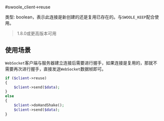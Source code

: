 #swoole_client->reuse

类型: boolean，表示此连接是新创建的还是复用已存在的。与`SWOOLE_KEEP`配合使用。

> 1.8.0或更高版本可用

使用场景
----
`WebSocket`客户端与服务器建立连接后需要进行握手，如果连接是复用的，那就不需要再次进行握手，直接发送`WebSocket`数据帧即可。

```php
if ($client->reuse)
{
	$client->send($data);
}
else
{
	$client->doHandShake();
	$client->send($data);
}
```
